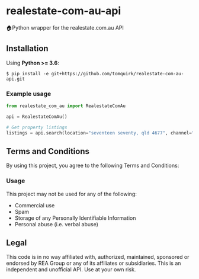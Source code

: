 # realestate-com-au-api

🏠Python wrapper for the realestate.com.au API

## Installation

Using **Python >= 3.6**:

```
$ pip install -e git+https://github.com/tomquirk/realestate-com-au-api.git
```

### Example usage

```python
from realestate_com_au import RealestateComAu

api = RealestateComAu()

# Get property listings
listings = api.search(location="seventeen seventy, qld 4677", channel="buy")
```

## Terms and Conditions

By using this project, you agree to the following Terms and Conditions:

### Usage

This project may not be used for any of the following:

- Commercial use
- Spam
- Storage of any Personally Identifiable Information
- Personal abuse (i.e. verbal abuse)

<a name="legal"></a>

## Legal

This code is in no way affiliated with, authorized, maintained, sponsored or endorsed by REA Group or any of its affiliates or subsidiaries. This is an independent and unofficial API. Use at your own risk.
